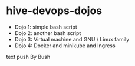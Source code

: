 # hive-devops-dojos

  - Dojo 1: simple bash script
  - Dojo 2: another bash script
  - Dojo 3: Virtual machine and GNU / Linux family
  - Dojo 4: Docker and minikube and Ingress



text push By Bush